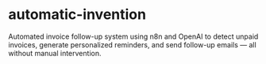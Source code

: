 # automatic-invention
Automated invoice follow-up system using n8n and OpenAI to detect unpaid invoices, generate personalized reminders, and send follow-up emails — all without manual intervention.
